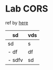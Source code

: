 # Lab CORS

ref by [here](https://medium.com/acoshift/api-with-cookie-58ba43b1645)

|sd|vds|
|-|-|
|sd|s|
|- df|df|
|- sdfv|sd|
